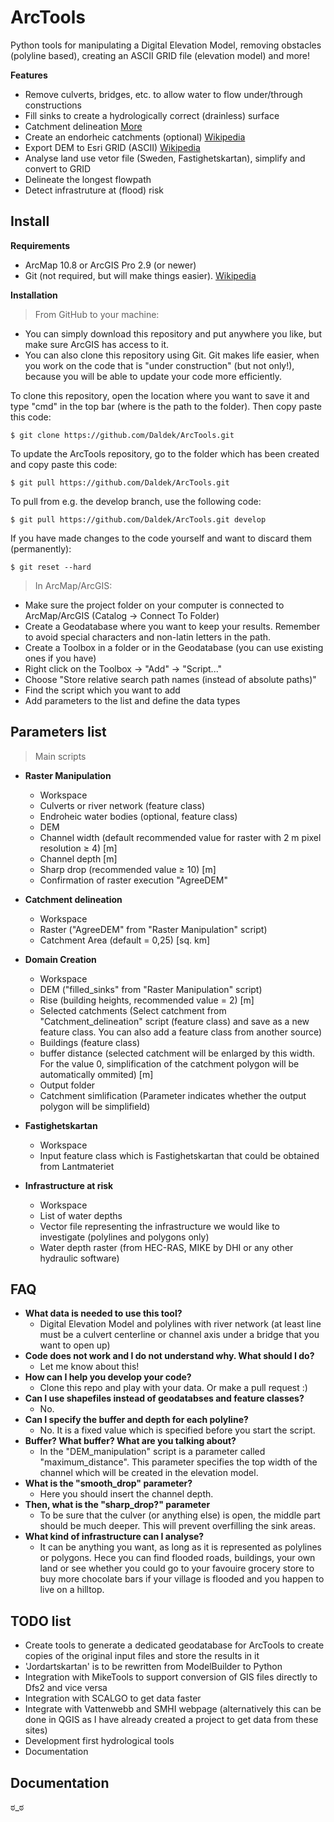 # ArcTools

Python tools for manipulating a Digital Elevation Model, removing obstacles (polyline based), creating an ASCII GRID file (elevation model) and more!

**Features**
- Remove culverts, bridges, etc. to allow water to flow under/through constructions
- Fill sinks to create a hydrologically correct (drainless) surface
- Catchment delineation [More](https://desktop.arcgis.com/en/arcmap/10.3/tools/spatial-analyst-toolbox/how-watershed-works.htm)
- Create an endorheic catchments (optional) [Wikipedia](https://en.wikipedia.org/wiki/Endorheic_basin)
- Export DEM to Esri GRID (ASCII) [Wikipedia](https://en.wikipedia.org/wiki/Esri_grid)
- Analyse land use vetor file (Sweden, Fastighetskartan), simplify and convert to GRID
- Delineate the longest flowpath
- Detect infrastruture at (flood) risk

## Install
**Requirements**
- ArcMap 10.8 or ArcGIS Pro 2.9 (or newer)
- Git (not required, but will make things easier). [Wikipedia](https://en.wikipedia.org/wiki/Git)

**Installation**

> From GitHub to your machine:
- You can simply download this repository and put anywhere you like, but make sure ArcGIS has access to it.
- You can also clone this repository using Git. Git makes life easier, when you work on the code that is "under construction" (but not only!), because you will be able to update your code more efficiently.

To clone this repository, open the location where you want to save it and type "cmd" in the
top bar (where is the path to the folder). Then copy paste this code:

```shell
$ git clone https://github.com/Daldek/ArcTools.git
```

To update the ArcTools repository, go to the folder which has been created and copy paste
this code:

```shell
$ git pull https://github.com/Daldek/ArcTools.git
```

To pull from e.g. the develop branch, use the following code:
```shell
$ git pull https://github.com/Daldek/ArcTools.git develop
```

If you have made changes to the code yourself and want to discard them (permanently):
```shell
$ git reset --hard
```

> In ArcMap/ArcGIS:
- Make sure the project folder on your computer is connected to ArcMap/ArcGIS (Catalog -> Connect To Folder)
- Create a Geodatabase where you want to keep your results. Remember to avoid special characters and non-latin letters in the path.
- Create a Toolbox in a folder or in the Geodatabase (you can use existing ones if you have)
- Right click on the Toolbox -> "Add" -> "Script..."
- Choose "Store relative search path names (instead of absolute paths)"
- Find the script which you want to add
- Add parameters to the list and define the data types

## Parameters list
> Main scripts
- **Raster Manipulation**
    - Workspace
    - Culverts or river network (feature class)
    - Endroheic water bodies (optional, feature class)
    - DEM
    - Channel width (default recommended value for raster with 2 m pixel resolution ≥ 4) [m]
    - Channel depth [m]
    - Sharp drop (recommended value ≥ 10) [m]
    - Confirmation of raster execution "AgreeDEM"

- **Catchment delineation**
    - Workspace
    - Raster ("AgreeDEM" from "Raster Manipulation" script)
    - Catchment Area (default = 0,25) [sq. km]

- **Domain Creation**
    - Workspace
    - DEM ("filled_sinks" from "Raster Manipulation" script)
    - Rise (building heights, recommended value = 2) [m]
    - Selected catchments (Select catchment from "Catchment_delineation" script (feature class)
    and save as a new feature class. You can also add a feature class from another source)
    - Buildings (feature class)
    - buffer distance (selected catchment will be enlarged by this width. For the value 0, simplification of the catchment polygon will be automatically ommited) [m]
    - Output folder
    - Catchment simlification (Parameter indicates whether the output polygon will be simplifield)

- **Fastighetskartan**
    - Workspace
    - Input feature class which is Fastighetskartan that could be obtained from Lantmateriet

- **Infrastructure at risk**
    - Workspace
    - List of water depths
    - Vector file representing the infrastructure we would like to investigate (polylines and polygons only)
    - Water depth raster (from HEC-RAS, MIKE by DHI or any other hydraulic software)


## FAQ
- **What data is needed to use this tool?**
    - Digital Elevation Model and polylines with river network (at least line must be a culvert centerline or channel axis under a bridge that you want to open up)
- **Code does not work and I do not understand why. What should I do?**
    - Let me know about this!
- **How can I help you develop your code?**
    - Clone this repo and play with your data. Or make a pull request :)
- **Can I use shapefiles instead of geodatabses and feature classes?**
    - No.
- **Can I specify the buffer and depth for each polyline?**
    - No. It is a fixed value which is specified before you start the script.
- **Buffer? What buffer? What are you talking about?**
    - In the "DEM_manipulation" script is a parameter called "maximum_distance". This parameter specifies the top width of the channel which will be created in the elevation
    model.
- **What is the "smooth_drop" parameter?**
    - Here you should insert the channel depth.
- **Then, what is the "sharp_drop?" parameter**
    - To be sure that the culver (or anything else) is open, the middle part should be
    much deeper. This will prevent overfilling the sink areas.
- **What kind of infrastructure can I analyse?**
    - It can be anything you want, as long as it is represented as polylines or polygons. Hece you can find flooded roads, buildings, your own land or see whether you could go to your favouire grocery store to buy more chocolate bars if your village is flooded and you happen to live on a hilltop.


## TODO list
- Create tools to generate a dedicated geodatabase for ArcTools to create copies of the original input files and store the results in it
- 'Jordartskartan' is to be rewritten from ModelBuilder to Python
- Integration with MikeTools to support conversion of GIS files directly to Dfs2 and vice versa
- Integration with SCALGO to get data faster
- Integrate with Vattenwebb and SMHI webpage (alternatively this can be done in QGIS as I have already created a project to get data from these sites)
- Development first hydrological tools
- Documentation


## Documentation

ಠ_ಠ
